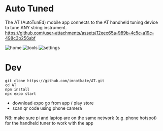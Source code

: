 # Auto Tuned
The AT (AutoTunEd) mobile app connects to the AT handheld tuning device to tune ANY string instrument. <br>
https://github.com/user-attachments/assets/12eec65a-989b-4c5c-a19c-498c3b256abf

![home](https://github.com/user-attachments/assets/40c9bfbf-2e4b-431c-8409-b17454d4e5a2) ![tools](https://github.com/user-attachments/assets/4a5690c5-9136-48af-ac96-d7a25400f86f) ![settings](https://github.com/user-attachments/assets/ba3ab5c9-8638-4399-bf95-e8598ce2da19)

# Dev
```
git clone https://github.com/imnotkate/AT.git
cd AT
npm install 
npx expo start
```
- download expo go from app / play store
- scan qr code using phone camera

NB: make sure pi and laptop are on the same network (e.g. phone hotspot) for the handheld tuner to work with the app
